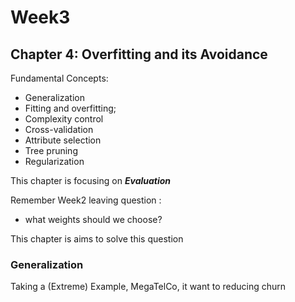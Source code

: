 # Week3 
## Chapter 4: Overfitting and its Avoidance

Fundamental Concepts: 
- Generalization
- Fitting and overfitting;
- Complexity control
- Cross-validation
- Attribute selection
- Tree pruning
- Regularization

This chapter is focusing on ***Evaluation***

Remember Week2 leaving question :

- what weights should we choose?

This chapter is aims to solve this question

### Generalization

Taking a (Extreme) Example, MegaTelCo, it want to reducing churn